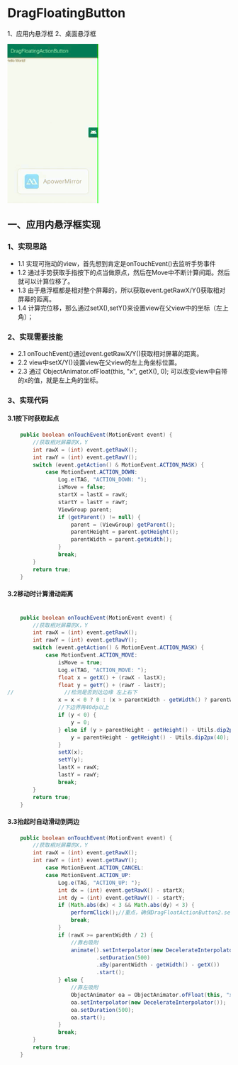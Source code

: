 # DragFloatingButton
1、应用内悬浮框 2、桌面悬浮框

![linear](https://github.com/IRVING18/FlowLayout/blob/master/float1.gif)
## 一、应用内悬浮框实现
### 1、实现思路
- 1.1 实现可拖动的view，首先想到肯定是onTouchEvent()去监听手势事件
- 1.2 通过手势获取手指按下的点当做原点，然后在Move中不断计算间距。然后就可以计算位移了。
- 1.3 由于悬浮框都是相对整个屏幕的，所以获取event.getRawX/Y()获取相对屏幕的距离。
- 1.4 计算完位移，那么通过setX(),setY()来设置view在父view中的坐标（左上角）；
### 2、实现需要技能
- 2.1 onTouchEvent()通过event.getRawX/Y()获取相对屏幕的距离。
- 2.2 view中setX/Y()设置view在父view的左上角坐标位置。
- 2.3 通过 ObjectAnimator.ofFloat(this, "x", getX(), 0); 可以改变view中自带的x的值，就是左上角的坐标。
### 3、实现代码
#### 3.1按下时获取起点
```java
    public boolean onTouchEvent(MotionEvent event) {
        //获取相对屏幕的X，Y
        int rawX = (int) event.getRawX();
        int rawY = (int) event.getRawY();
        switch (event.getAction() & MotionEvent.ACTION_MASK) {
            case MotionEvent.ACTION_DOWN:
                Log.e(TAG, "ACTION_DOWN: ");
                isMove = false;
                startX = lastX = rawX;
                startY = lastY = rawY;
                ViewGroup parent;
                if (getParent() != null) {
                    parent = (ViewGroup) getParent();
                    parentHeight = parent.getHeight();
                    parentWidth = parent.getWidth();
                }
                break;
        }
        return true;
    }
```
#### 3.2移动时计算滑动距离
```java

    public boolean onTouchEvent(MotionEvent event) {
        //获取相对屏幕的X，Y
        int rawX = (int) event.getRawX();
        int rawY = (int) event.getRawY();
        switch (event.getAction() & MotionEvent.ACTION_MASK) {
            case MotionEvent.ACTION_MOVE:
                isMove = true;
                Log.e(TAG, "ACTION_MOVE: ");
                float x = getX() + (rawX - lastX);
                float y = getY() + (rawY - lastY);
//                //检测是否到达边缘 左上右下
                x = x < 0 ? 0 : (x > parentWidth - getWidth() ? parentWidth - getWidth() : x);
                //下边界再40dp以上
                if (y < 0) {
                    y = 0;
                } else if (y > parentHeight - getHeight() - Utils.dip2px(40)) {
                    y = parentHeight - getHeight() - Utils.dip2px(40);
                }
                setX(x);
                setY(y);
                lastX = rawX;
                lastY = rawY;
                break;
        }
        return true;
    }
```

#### 3.3抬起时自动滑动到两边
```java
    public boolean onTouchEvent(MotionEvent event) {
        //获取相对屏幕的X，Y
        int rawX = (int) event.getRawX();
        int rawY = (int) event.getRawY();
            case MotionEvent.ACTION_CANCEL:
            case MotionEvent.ACTION_UP:
                Log.e(TAG, "ACTION_UP: ");
                int dx = (int) event.getRawX() - startX;
                int dy = (int) event.getRawY() - startY;
                if (Math.abs(dx) < 3 && Math.abs(dy) < 3) {
                    performClick();//重点，确保DragFloatActionButton2.setOnclickListener生效
                    break;
                }
                if (rawX >= parentWidth / 2) {
                    //靠右吸附
                    animate().setInterpolator(new DecelerateInterpolator())
                            .setDuration(500)
                            .xBy(parentWidth - getWidth() - getX())
                            .start();
                } else {
                    //靠左吸附
                    ObjectAnimator oa = ObjectAnimator.ofFloat(this, "x", getX(), 0);
                    oa.setInterpolator(new DecelerateInterpolator());
                    oa.setDuration(500);
                    oa.start();
                }
                break;
        }
        return true;
    }
```
